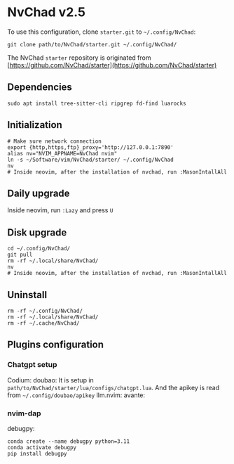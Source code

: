 # NvChad v2.5

To use this configuration, clone `starter.git` to `~/.config/NvChad`:
```shell
git clone path/to/NvChad/starter.git ~/.config/NvChad/
```

The NvChad `starter` repository is originated from [https://github.com/NvChad/starter](https://github.com/NvChad/starter)

## Dependencies

```shell
sudo apt install tree-sitter-cli ripgrep fd-find luarocks
```

## Initialization

```shell
# Make sure network connection
export {http,https,ftp}_proxy='http://127.0.0.1:7890'
alias nv="NVIM_APPNAME=NvChad nvim"
ln -s ~/Software/vim/NvChad/starter/ ~/.config/NvChad
nv
# Inside neovim, after the installation of nvchad, run :MasonIntallAll
```

## Daily upgrade
Inside neovim, run `:Lazy` and press `U`

## Disk upgrade
```shell
cd ~/.config/NvChad/
git pull
rm -rf ~/.local/share/NvChad/
nv
# Inside neovim, after the installation of nvchad, run :MasonIntallAll
```

## Uninstall
```shell
rm -rf ~/.config/NvChad/
rm -rf ~/.local/share/NvChad/
rm -rf ~/.cache/NvChad/
```

## Plugins configuration
### Chatgpt setup
Codium:
doubao: It is setup in `path/to/NvChad/starter/lua/configs/chatgpt.lua`. And the apikey is read from `~/.config/doubao/apikey`
llm.nvim:
avante:

### nvim-dap
debugpy: 
```shell
conda create --name debugpy python=3.11
conda activate debugpy
pip install debugpy
```
